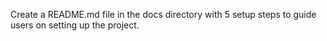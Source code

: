 Create a README.md file in the docs directory with 5 setup steps to guide users on setting up the project.
